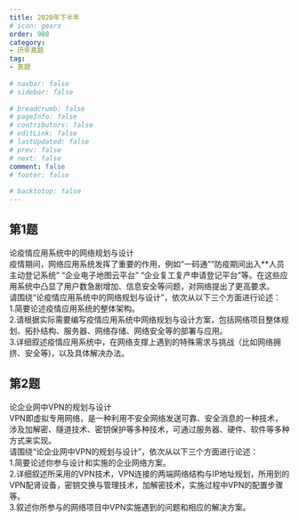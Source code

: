 ```yaml
---  
title: 2020年下半年  
# icon: gears  
order: 988  
category:  
- 历年真题  
tag:  
- 真题  
  
# navbar: false  
# sidebar: false  
  
# breadcrumb: false  
# pageInfo: false  
# contributors: false  
# editLink: false  
# lastUpdated: false  
# prev: false  
# next: false  
comment: false  
# footer: false  
  
# backtotop: false  
---  
```

## 第1题 ##

论疫情应用系统中的网络规划与设计  
疫情期间，网络应用系统发挥了重要的作用，例如“一码通”“防疫期间出入\*\*人员主动登记系统” “企业电子地图云平台” “企业复工复产申请登记平台”等。在这些应用系统中凸显了用户数急剧增加、信息安全等问题，对网络提出了更高要求。  
请围绕“论疫情应用系统中的网络规划与设计”，依次从以下三个方面进行论述：  
1.简要论述疫情应用系统的整体架构。  
2.请根据实际需要编写疫情应用系统中网络规划与设计方案，包括网络项目整体规划、拓扑结构、服务器、网络存储、网络安全等的部署与应用。  
3.详细叙述疫情应用系统中，在网络支撑上遇到的特殊需求与挑战（比如网络拥挤、安全等)，以及具体解决办法。  


## 第2题 ##

论企业网中VPN的规划与设计  
VPN即虚拟专用网络，是一种利用不安全网络发送可靠、安全消息的一种技术，涉及加解密、隧道技术、密钥保护等多种技术，可通过服务器、硬件、软件等多种方式来实现。  
请围绕“论企业网中VPN的规划与设计”，依次从以下三个方面进行论述：  
1.简要论述你参与设计和实施的企业网络方案。  
2.详细叙述所采用的VPN技术，VPN连接的两端网络结构与IP地址规划，所用到的VPN配肾设备，密钥交换与管理技术，加解密技术，实施过程中VPN的配置步骤等。  
3.叙述你所参与的网络项目中VPN实施遇到的问题和相应的解决方案。  

